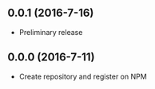 
## 0.0.1 (2016-7-16)

* Preliminary release

## 0.0.0 (2016-7-11)

* Create repository and register on NPM
